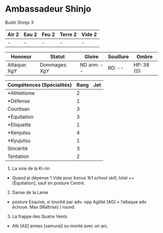# Ambassadeur Shinjo

Bushi Shinjo 3

| **Air** 2     | **Eau** 2     | **Feu** 2     | **Terre** 2   | **Vide** 2
| ------------- | ------------- | ------------- | ------------- | -------------
| -             | -             | -             | -             | -

| Honneur       | Statut        | Gloire        | Souillure     | Ombre
| ------------- | ------------- | ------------- | ------------- | -------------
| Attaque: XgY  | Dommages: XgY | ND arm: --    | RD: --        | HP: 38 (0)

| Compétences (Spécialités)                     | Rang  | Jet
| --------------------------------------------- | ----- | -------
| *Athlétisme                                   | 2     |
| *Défense                                      | 1     |
| Courtisan                                     | 3     |
| *Équitation                                   | 3     |
| *Etiquette                                    | 1     |
| *Kenjutsu                                     | 4     |
| *Kyujutsu                                     | 1     |
| Sincérité                                     | 3     |
| Tentation                                     | 2     |

1. La voie de la Ki-rin
  * Quand je dépense 1 Vide pour bonus 1k1 school skill, total += [Équitation],
    sauf en posture Centre.
2. Danse de la Lame
  * posture Esquive, si touché par adv: opp Agilité [AG] > l’attaque adv échoue.
    Max [Maîtrise] / round.
3. La frappe des Quatre Vents
  * Atk [AS] armes [samurai] ou monté avec un arc.